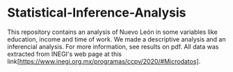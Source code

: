 # Statistical-Inference-Analysis
This repository contains an analysis of Nuevo León in some variables like education, income and time of work. We made a descriptive analysis and an inferencial analysis.
For more information, see results on pdf.
All data was extracted from INEGI's web page at this link[https://www.inegi.org.mx/programas/ccpv/2020/#Microdatos].
